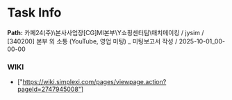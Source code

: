 # Task Info

**Path:** 카페24(주)\본사사업장\[CG]MI본부\Y쇼핑센터팀\매치메이킹 / jysim / [340200] 본부 외 소통 (YouTube, 영업 미팅) _ 미팅보고서 작성 / 2025-10-01_00-00-00

### WIKI
- ["https://wiki.simplexi.com/pages/viewpage.action?pageId=2747945008"]

